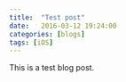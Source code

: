 ```yaml
---
title:  "Test post"
date:   2016-03-12 19:24:00
categories: [blogs]
tags: [iOS]
---
```

This is a test blog post. 
